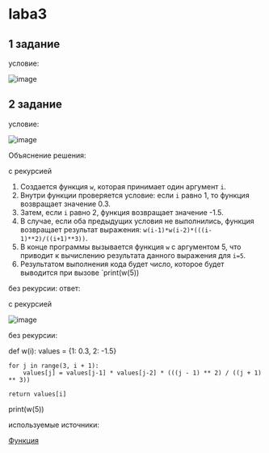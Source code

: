 # laba3

## 1 задание

условие:

![image](https://github.com/KseniyaMaystrenko/laba3/assets/152999073/ede9d4b1-8870-40c5-a8d8-8ccb41b3d4d6)


## 2 задание 

условие:

![image](https://github.com/KseniyaMaystrenko/laba3/assets/152999073/6f2b127b-d988-4304-b058-e7c127023db0)

Объяснение решения:

с рекурсией

1. Создается функция `w`, которая принимает один аргумент `i`.
2. Внутри функции проверяется условие: если `i` равно 1, то функция возвращает значение 0.3.
3. Затем, если `i` равно 2, функция возвращает значение -1.5.
4. В случае, если оба предыдущих условия не выполнились, функция возвращает результат выражения: `w(i-1)*w(i-2)*(((i-1)**2)/((i+1)**3))`.
5. В конце программы вызывается функция `w` с аргументом 5, что приводит к вычислению результата данного выражения для `i=5`.
6. Результатом выполнения кода будет число, которое будет выводится при вызове `print(w(5))

без рекурсии:
ответ:

с рекурсией

![image](https://github.com/KseniyaMaystrenko/laba3/assets/152999073/05a892cf-cffa-4114-9723-c9a3247e4d91)

без рекурсии:

def w(i):
    values = {1: 0.3, 2: -1.5}

    for j in range(3, i + 1):
        values[j] = values[j-1] * values[j-2] * (((j - 1) ** 2) / ((j + 1) ** 3))

    return values[i]

print(w(5))

используемые источники:

[Функция](https://youtu.be/GLaH7YYO-2I?feature=shared)
